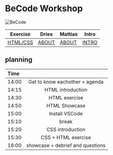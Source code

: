 # BeCode Workshop

![BeCode](https://raw.githubusercontent.com/becodeorg/Workshop-BeCode-antwerp/master/images/spreadtheword.png)

| Exercise                                                         | Dries                                                   | Mattias                                                      | Intro                                                 |
| ---------------------------------------------------------------- | ------------------------------------------------------- | ------------------------------------------------------------ | ----------------------------------------------------- |
| [HTML/CSS](https://github.com/becodeorg/Workshop-BeCode-antwerp) | [ABOUT](https://driesdd.github.io/markdown-warmup-css/) | [ABOUT](https://mattiasbonte.github.io/markdown-warmup-css/) | [INTRO](https://github.com/mattiasbonte/introduction) |

## planning

| Time      |      |
| :------------- | :----------: |
| 14:00| Get to know eachother + agenda |
| 14:15| HTML introduction |
| 14:30| HTML exercise |
| 14:50| HTML Showcase |
| 15:00| Install VSCode |
| 15:10| break |
| 15:20| CSS introduction |
| 15:30| CSS + HTML exercise |
| 16:00| showcase + debrief and questions |
